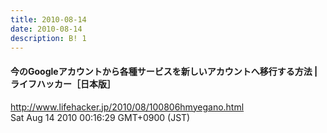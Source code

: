 ```yaml
---
title: 2010-08-14
date: 2010-08-14
description: B! 1
---
```


#### 今のGoogleアカウントから各種サービスを新しいアカウントへ移行する方法 | ライフハッカー［日本版］
http://www.lifehacker.jp/2010/08/100806hmyegano.html<br>
Sat Aug 14 2010 00:16:29 GMT+0900 (JST)<br>


